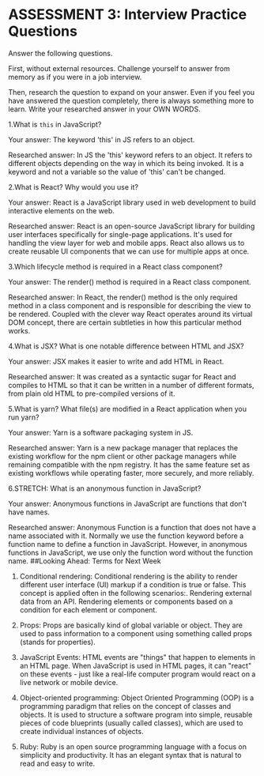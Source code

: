 # ASSESSMENT 3: Interview Practice Questions

Answer the following questions.

First, without external resources. Challenge yourself to answer from memory as if you were in a job interview.

Then, research the question to expand on your answer. Even if you feel you have answered the question completely, there is always something more to learn. Write your researched answer in your OWN WORDS.

1.What is `this` in JavaScript?

  Your answer: The keyword 'this' in JS refers to an object.

  Researched answer: In JS the 'this' keyword refers to an object. It refers to different objects depending on the way in which its being invoked. It is a keyword and not a variable so the value of 'this' can't be changed.

2.What is React? Why would you use it?

  Your answer: React is a JavaScript library used in web development to build interactive elements on the web.

  Researched answer: React is an open-source JavaScript library for building user interfaces specifically for single-page applications. It's used for handling the view layer for web and mobile apps. React also allows us to create reusable UI components that we can use for multiple apps at once.

3.Which lifecycle method is required in a React class component?

  Your answer: The render() method is required in a React class component.

  Researched answer: In React, the render() method is the only required method in a class component and is responsible for describing the view to be rendered. Coupled with the clever way React operates around its virtual DOM concept, there are certain subtleties in how this particular method works.

4.What is JSX? What is one notable difference between HTML and JSX?

  Your answer: JSX makes it easier to write and add HTML in React.

  Researched answer: It was created as a syntactic sugar for React and compiles to HTML so that it can be written in a number of different formats, from plain old HTML to pre-compiled versions of it.

5.What is yarn? What file(s) are modified in a React application when you run yarn?

  Your answer: Yarn is a software packaging system in JS.

  Researched answer: Yarn is a new package manager that replaces the existing workflow for the npm client or other package managers while remaining compatible with the npm registry. It has the same feature set as existing workflows while operating faster, more securely, and more reliably.

6.STRETCH: What is an anonymous function in JavaScript?

  Your answer: Anonymous functions in JavaScript are functions that don't have names.

  Researched answer: Anonymous Function is a function that does not have a name associated with it. Normally we use the function keyword before a function name to define a function in JavaScript. However, in anonymous functions in JavaScript, we use only the function word without the function name.
  ##Looking Ahead: Terms for Next Week

1. Conditional rendering: Conditional rendering is the ability to render different user interface (UI) markup if a condition is true or false. This concept is applied often in the following scenarios:. Rendering external data from an API. Rendering elements or components based on a condition for each element or component.

2. Props: Props are basically kind of global variable or object. They are used to pass information to a component using something called props (stands for properties).

3. JavaScript Events: HTML events are "things" that happen to elements in an HTML page. When JavaScript is used in HTML pages, it can "react" on these events - just like a real-life computer program would react on a live network or mobile device.

4. Object-oriented programming: Object Oriented Programming (OOP) is a programming paradigm that relies on the concept of classes and objects. It is used to structure a software program into simple, reusable pieces of code blueprints (usually called classes), which are used to create individual instances of objects.

5. Ruby: Ruby is an open source programming language with a focus on simplicity and productivity. It has an elegant syntax that is natural to read and easy to write.
